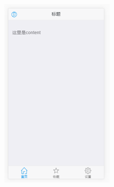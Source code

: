 ![题目](https://raw.githubusercontent.com/hongmaju/light7Local/master/img/productShow/20170518152848.png)
